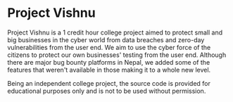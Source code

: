 # Project Vishnu

Project Vishnu is a 1 credit hour college project aimed to protect small and big businesses in the cyber world from data breaches and zero-day vulnerabilities from the user end. We aim to use the cyber force of the citizens to protect our own businesses' testing from the user end. Although there are major bug bounty platforms in Nepal, we added some of the features that weren't available in those making it to a whole new level.

Being an independent college project, the source code is provided for educational purposes only and is not to be used without permission.
